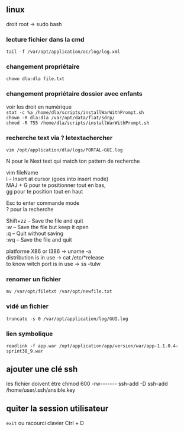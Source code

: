 
## linux

droit root -> sudo bash

### lecture fichier dans la cmd

`tail -f /var/opt/application/oc/log/log.xml`   

### changement propriétaire

`chown dla:dla file.txt`   

### changement propriétaire dossier avec enfants

voir les droit en numérique   
`stat -c %a /home/dla/scripts/installWarWithPrompt.sh`   
`chown -R dla:dla /var/opt/data/flat/sdrp/`    
`chmod -R 755 /home/dla/scripts/installWarWithPrompt.sh`   

### recherche text via ? letextachercher

`vim /opt/application/dla/logs/PORTAL-GUI.log`   

N pour le Next text qui match ton pattern de recherche   

vim fileName   
i – Insert at cursor (goes into insert mode)   
MAJ + G pour te positionner tout en bas,   
gg pour te position tout en haut   

Esc to enter commande mode   
? pour la recherche   

Shift+zz – Save the file and quit   
:w – Save the file but keep it open   
:q – Quit without saving   
:wq – Save the file and quit   

platforme X86 or I386 -> uname -a   
distribution is in use -> cat /etc/*release   
to know witch port is in use -> ss -tulw   

### renomer un fichier 

`mv /var/opt/filetxt /var/opt/newfile.txt`   

### vidé un fichier

`truncate -s 0 /var/opt/application/log/GUI.log`   

### lien symbolique

`readlink -f app.war /opt/application/app/version/war/app-1.1.0.4-sprint38_9.war`   

## ajouter une clé ssh 

les fichier doivent être chmod 600 -rw-------
ssh-add -D
ssh-add /home/user/.ssh/ansible.key

## quiter la session utilisateur 
`exit`
ou racourci clavier 
Ctrl + D


